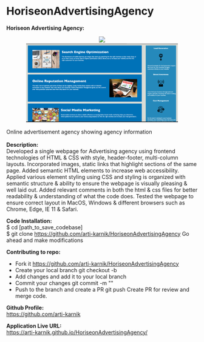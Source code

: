 # HoriseonAdvertisingAgency


<strong>Horiseon Advertising Agency:  </strong>
<div align="center">
   <img src="./assets/images/ss1.png" width="400px"</img> 
  <br>
  <img src="./assets/images/ss2.png" width="400px"</img> 
</div>

Online advertisement agency showing agency information
<br>
<br>
<strong>Description:</strong>
<br>
Developed a single webpage for Advertising agency using frontend technologies of HTML & CSS with style, header-footer, multi-column layouts. 
Incorporated images, static links that highlight sections of the same page. Added semantic HTML elements to increase web accessibility.
Applied various element styling using CSS and styling is organized with semantic structure & ability to ensure the webpage is visually pleasing & well laid out.
Added relevant comments in both the html & css files for better readability & understanding of what the code does.
Tested the webpage to ensure correct layout in MacOS, Windows & different browsers such as Chrome, Edge, IE 11 & Safari.


<strong>Code Installation: </strong>
<br>
$ cd [path_to_save_codebase] <br>
$ git clone https://github.com/arti-karnik/HoriseonAdvertisingAgency
Go ahead and make modifications

<strong>Contributing to repo:</strong>
- Fork it https://github.com/arti-karnik/HoriseonAdvertisingAgency
- Create your local branch 
git checkout -b <branchname>
- Add changes and add it to your local branch
- Commit your changes
git commit -m "<commit message>"
- Push to the branch and create a PR
git push 
Create PR for review and merge code.
   
<strong>Github Profile: </strong>
<br>
https://github.com/arti-karnik

<strong>Application Live URL:</strong> <br>
https://arti-karnik.github.io/HoriseonAdvertisingAgency/


